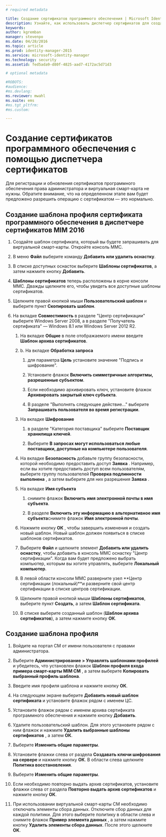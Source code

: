 ```yaml
---
# required metadata

title: Создание сертификатов программного обеспечения | Microsoft Identity Manager
description: Узнайте, как использовать диспетчер сертификатов для создания и обновления сертификатов программного обеспечения с помощью шаблонов профилей.
keywords:
author: kgremban
manager: stevenpo
ms.date: 04/28/2016
ms.topic: article
ms.prod: identity-manager-2015
ms.service: microsoft-identity-manager
ms.technology: security
ms.assetid: fed5ada9-d80f-4825-aad7-4172ac5d71d3

# optional metadata

#ROBOTS:
#audience:
#ms.devlang:
ms.reviewer: mwahl
ms.suite: ems
#ms.tgt_pltfrm:
#ms.custom:

---
```


# Создание сертификатов программного обеспечения с помощью диспетчера сертификатов
Для регистрации и обновления сертификатов программного обеспечения права администратора и виртуальная смарт-карта не нужны. Обратите внимание, что на определенном этапе вам будет предложено разрешить операцию с сертификатом — это нормально.

## Создание шаблона профиля сертификата программного обеспечения в диспетчере сертификатов MIM 2016

1.  Создайте шаблон сертификата, который вы будете запрашивать для виртуальной смарт-карты. Откройте консоль MMC.

2.  В меню **Файл** выберите команду **Добавить или удалить оснастку**.

3.  В списке доступных оснасток выберите **Шаблоны сертификатов**, а затем нажмите кнопку **Добавить**.

4.  **Шаблоны сертификатов** теперь расположены в корне консоли MMC. Дважды щелкните его, чтобы увидеть все доступные шаблоны сертификатов.

5.  Щелкните правой кнопкой мыши **Пользовательский шаблон** и выберите пункт **Скопировать шаблон**.

6.  На вкладке **Совместимость** в разделе "Центр сертификации" выберите Windows Server 2008, а в разделе "Получатель сертификата" — Windows 8.1 или Windows Server 2012 R2.

    1.  На вкладке **Общие** в поле отображаемого имени введите **Шаблон архива сертификатов**.

    2.  b.  На вкладке **Обработка запроса**

        1.  для параметра **Цель** установите значение "Подпись и шифрование".

        2.  Установите флажок **Включить симметричные алгоритмы, разрешенные субъектом**.

        3.  Если необходимо архивировать ключ, установите флажок **Архивировать закрытый ключ субъекта**.

        4.  В разделе "Выполнять следующее действие..." выберите **Запрашивать пользователя во время регистрации**.

    3.  На вкладке **Шифрование**

        1.  в разделе "Категория поставщика" выберите **Поставщик хранилища ключей**.

        2.  Выберите **В запросах могут использоваться любые поставщики, доступные на компьютере пользователя**.

    4.  На вкладке **Безопасность** добавьте группу безопасности, которой необходимо предоставить доступ **Заявка** . Например, если вы хотите предоставить доступ всем пользователям, выберите группу пользователей **Проверка подлинности выполнена** , а затем выберите для них разрешения **Заявка** .

    5.  На вкладке **Имя субъекта**

        1.  снимите флажок **Включить имя электронной почты в имя субъекта**.

        2.  В разделе **Включить эту информацию в альтернативное имя субъекта**снимите флажок **Имя электронной почты**.

    6.  Нажмите кнопку **ОК** , чтобы завершить изменения и создать новый шаблон. Новый шаблон должен появиться в списке шаблонов сертификатов.

    7.  Выберите **Файл** и щелкните элемент **Добавить или удалить оснастку**, чтобы добавить в консоль MMC оснастку "Центр сертификации". Когда вам будет предложено выбрать компьютер, которым вы хотите управлять, выберите **Локальный компьютер**.

    8.  В левой области консоли MMC разверните узел **Центр сертификации (локальный)**и разверните свой центр сертификации в списке центров сертификации.

    9. Щелкните правой кнопкой мыши **Шаблоны сертификатов**, выберите пункт **Создать**, а затем **Шаблон сертификата**.

    10. В списке выберите созданный шаблон (**Шаблон архива сертификатов**), а затем нажмите кнопку **ОК**.

## Создание шаблона профиля

1.  Войдите на портал CM от имени пользователя с правами администратора.

2.  Выберите **Администрирование &gt; Управлять шаблонами профилей** и убедитесь, что установлен флажок **Шаблон профиля входа примера смарт-карты MIM CM** , а затем выберите **Копировать выбранный профиль шаблона**.

3.  Введите имя профиля шаблона и нажмите кнопку **ОК**.

4.  На следующем экране выберите **Добавить новый шаблон сертификата** и установите флажок рядом с именем ЦС.

5.  Установите флажок рядом с именем архива сертификата программного обеспечения и нажмите кнопку **Добавить**.

6.  Удалите пользовательский шаблон. Для этого установите рядом с ним флажок и нажмите **Удалить выбранные шаблоны сертификатов** , а затем **ОК**.

7.  Выберите **Изменить общие параметры**.

8.  Установите флажки слева от раздела **Создавать ключи шифрования на сервере** и нажмите кнопку **ОК**. В области слева щелкните **Политика восстановления**.

9. Выберите **Изменить общие параметры**.

10. Если необходимо повторно выдать архив сертификатов, установите флажки слева от раздела **Повторно выдать архив сертификатов** и нажмите кнопку **ОК**.

11. При использовании виртуальной смарт-карты CM необходимо отключать элементы сбора данных. Отключите сбор данных для каждой политики. Для этого выберите политику в области слева и снимите флажок **Пример элемента данных** , а затем нажмите кнопку **Удалить элементы сбора данных**. После этого щелкните **OK**.


<!--HONumber=Apr16_HO2-->


